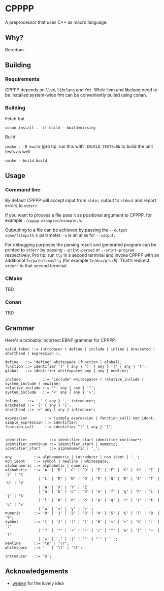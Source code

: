 # CPPPP

A preprocessor that uses C++ as macro language.

## Why?

Boredom.

## Building

### Requirements

CPPPP depends on `llvm`, `libclang` and `fmt`. While llvm and libclang need to be installed system-wide fmt can be conveniently pulled using conan.

### Building

Fetch fmt

`conan install . -if build --build=missing`

Build

`cmake . -B build` (pro tip: run this with `-DBUILD_TESTS=ON` to build the unit tests as well.

`cmake --build build`

## Usage

### Command line

By default CPPPP will accept input from `stdin`, output to `stdout` and report errors to `stderr`.

If you want to process a file pass it as positional argument to CPPPP, for example `./cpppp examples/example.h`.

Outputting to a file can be achieved by passing the `--output some/filepath.h` parameter. `-o` is an alias for `--output`.

For debugging purposes the parsing result and generated program can be printed to `stderr` by passing `--print-parsed` or `--print-program` respectively. Pro tip: run `tty` in a second terminal and invoke CPPPP with an additional `2>/path/from/tty` (for example `2>/dev/pts/5`). That'll redirect `stderr` to that second terminal.

### CMake

TBD

### Conan

TBD

## Grammar

Here's a probably incorrect EBNF grammar for CPPPP.

```ebnf
valid_token ::= introducer ( define | include | inline | bracketed | shorthand | expression );

define   ::= "define" whitespace (function | global);
function ::= identifier '(' { any } ')' { any } '{' { any } '}';
global   ::= identifier whitespace+ any { any } newline;

include          ::= "include" whitespace+ ( relative_include | system_include ) newline;
relative_include ::= '"' any { any } '"';
system_include   ::= '<' any { any } '>';

inline    ::= '-' { any } '-' introducer;
bracketed ::= '{' { any } '}';
shorthand ::= '=' any { any } introducer;

expression        ::= (simple_expression | function_call) non_ident;
simple_expression ::= identifier;
function_call     ::= identifier "(" { any } ")";


identifier          ::= identifier_start identifier_continue*;
identifier_continue ::= identifier_start | numeric;
identifier_start    ::= alphanumeric | '_';

any          ::= alphanumeric | introducer | non_ident | '_';
non_ident    ::= symbol | newline | whitespace;
alphanumeric ::= alphabetic | numeric;
alphabetic   ::= 'A' | 'B' | 'C' | 'D' | 'E' | 'F' | 'G' | 'H' | 'I' | 'J' | 'K'
               | 'L' | 'M' | 'N' | 'O' | 'P' | 'Q' | 'R' | 'S' | 'T' | 'U' | 'V'
               | 'W' | 'X' | 'Y' | 'Z'
               | 'a' | 'b' | 'c' | 'd' | 'e' | 'f' | 'g' | 'h' | 'i' | 'j' | 'k'
               | 'l' | 'm' | 'n' | 'o' | 'p' | 'q' | 'r' | 's' | 't' | 'u' | 'v'
               | 'w' | 'x' | 'y' | 'z' ;
numeric      ::= '0' | '1' | '2' | '3' | '4' | '5' | '6' | '7' | '8' | '9';
symbol       ::= '{' | '}' | '[' | ']' | '#' | '<' | '>' | '%' | ':' | ';'
               | '?' | '*' | '+' | '-' | '/' | '^' | '&' | '|' | '~' | '!'
               | '=' | ',' | '|' | '"' | "'" | '.';
newline      ::= '\n' | '\r';
whitespace   ::= ' ' | '\t' | '\f';

introducer   ::= '@';
```

## Acknowledgements

* [wreien](https://github.com/wreien) for the lovely idea

